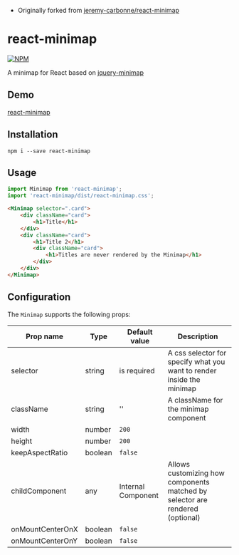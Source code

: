 - Originally forked from [jeremy-carbonne/react-minimap](jeremy-carbonne/react-minimap)

# react-minimap

[![NPM](https://img.shields.io/npm/v/react-minimap.svg?style=flat-square)](https://www.npmjs.com/package/react-minimap)

A minimap for React based on [jquery-minimap](https://github.com/john-bai/jquery-minimap)

## Demo

[react-minimap](https://jeremy-carbonne.github.io/react-minimap/)

## Installation

`npm i --save react-minimap`

## Usage
```js
import Minimap from 'react-minimap';
import 'react-minimap/dist/react-minimap.css';
```

```html
<Minimap selector=".card">
	<div className="card">
		<h1>Title</h1>
	</div>
	<div className="card">
		<h1>Title 2</h1>
		<div className="card">
			<h1>Titles are never rendered by the Minimap</h1>
		</div>
	</div>
</Minimap>
```

## Configuration

The `Minimap` supports the following props:

| Prop name        | Type                            | Default value              | Description                                                                              |
|------------------|---------------------------------|----------------------------|------------------------------------------------------------------------------------------|
| selector         | string                          | is required                | A css selector for specify what you want to render inside the minimap                    |
| className        | string                          | ''                         | A className for the minimap component                                                    |
| width            | number                          | `200`                      |                                                                                          |
| height           | number                          | `200`                      |                                                                                          |
| keepAspectRatio  | boolean                         | `false`                    |                                                                                          |
| childComponent   | any                             | Internal Component         | Allows customizing how components matched by selector are rendered (optional)            |
| onMountCenterOnX | boolean                         | `false`                    |                                                                                          |
| onMountCenterOnY | boolean                         | `false`                    |                                                                                          |

